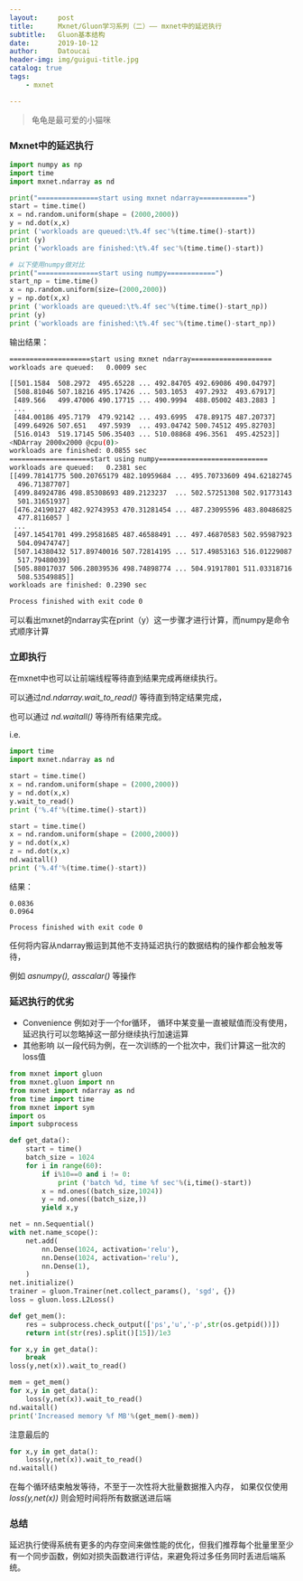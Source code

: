 ```yaml
---
layout:     post
title:      Mxnet/Gluon学习系列（二）—— mxnet中的延迟执行
subtitle:   Gluon基本结构
date:       2019-10-12
author:     Datoucai
header-img: img/guigui-title.jpg
catalog: true
tags:
    - mxnet

---
```



> 龟龟是最可爱的小猫咪


### Mxnet中的延迟执行
```python
import numpy as np
import time
import mxnet.ndarray as nd

print("===============start using mxnet ndarray============")
start = time.time()
x = nd.random.uniform(shape = (2000,2000))
y = nd.dot(x,x)
print ('workloads are queued:\t%.4f sec'%(time.time()-start))
print (y)
print ('workloads are finished:\t%.4f sec'%(time.time()-start))

# 以下使用numpy做对比
print("===============start using numpy============")
start_np = time.time()
x = np.random.uniform(size=(2000,2000))
y = np.dot(x,x)
print ('workloads are queued:\t%.4f sec'%(time.time()-start_np))
print (y)
print ('workloads are finished:\t%.4f sec'%(time.time()-start_np))
```

输出结果：

```bash
====================start using mxnet ndarray====================
workloads are queued:	0.0009 sec

[[501.1584  508.2972  495.65228 ... 492.84705 492.69086 490.04797]
 [508.81046 507.18216 495.17426 ... 503.1053  497.2932  493.67917]
 [489.566   499.47006 490.17715 ... 490.9994  488.05002 483.2883 ]
 ...
 [484.00186 495.7179  479.92142 ... 493.6995  478.89175 487.20737]
 [499.64926 507.651   497.5939  ... 493.04742 500.74512 495.82703]
 [516.0143  519.17145 506.35403 ... 510.08868 496.3561  495.42523]]
<NDArray 2000x2000 @cpu(0)>
workloads are finished:	0.0855 sec
====================start using numpy===========================
workloads are queued:	0.2381 sec
[[499.78141775 500.20765179 482.10959684 ... 495.70733609 494.62182745
  496.71387707]
 [499.84924786 498.85308693 489.2123237  ... 502.57251308 502.91773143
  501.31651937]
 [476.24190127 482.92743953 470.31281454 ... 487.23095596 483.80486825
  477.8116057 ]
 ...
 [497.14541701 499.29581685 487.46588491 ... 497.46870583 502.95987923
  504.09474747]
 [507.14380432 517.89740016 507.72814195 ... 517.49853163 516.01229087
  517.79480039]
 [505.88017037 506.28039536 498.74898774 ... 504.91917801 511.03318716
  508.53549885]]
workloads are finished:	0.2390 sec

Process finished with exit code 0
```
可以看出mxnet的ndarray实在print（y）这一步骤才进行计算，而numpy是命令式顺序计算

### 立即执行

在mxnet中也可以让前端线程等待直到结果完成再继续执行。

可以通过*nd.ndarray.wait_to_read()* 等待直到特定结果完成，

也可以通过 *nd.waitall()* 等待所有结果完成。

i.e.

```python
import time
import mxnet.ndarray as nd

start = time.time()
x = nd.random.uniform(shape = (2000,2000))
y = nd.dot(x,x)
y.wait_to_read()
print ('%.4f'%(time.time()-start))

start = time.time()
x = nd.random.uniform(shape = (2000,2000))
y = nd.dot(x,x)
z = nd.dot(x,x)
nd.waitall()
print ('%.4f'%(time.time()-start))
```
结果：

```
0.0836
0.0964

Process finished with exit code 0
```
任何将内容从ndarray搬运到其他不支持延迟执行的数据结构的操作都会触发等待，

例如 *asnumpy(), asscalar()* 等操作

### 延迟执行的优劣

- Convenience
  例如对于一个for循环， 循环中某变量一直被赋值而没有使用，延迟执行可以忽略掉这一部分继续执行加速运算
- 其他影响
  以一段代码为例，在一次训练的一个批次中，我们计算这一批次的loss值

```python
from mxnet import gluon
from mxnet.gluon import nn
from mxnet import ndarray as nd
from time import time
from mxnet import sym
import os
import subprocess

def get_data():
    start = time()
    batch_size = 1024
    for i in range(60):
        if i%10==0 and i != 0:
            print ('batch %d, time %f sec'%(i,time()-start))
        x = nd.ones((batch_size,1024))
        y = nd.ones((batch_size,))
        yield x,y

net = nn.Sequential()
with net.name_scope():
    net.add(
        nn.Dense(1024, activation='relu'),
        nn.Dense(1024, activation='relu'),
        nn.Dense(1),
    )
net.initialize()
trainer = gluon.Trainer(net.collect_params(), 'sgd', {})
loss = gluon.loss.L2Loss()

def get_mem():
    res = subprocess.check_output(['ps','u','-p',str(os.getpid())])
    return int(str(res).split()[15])/1e3

for x,y in get_data():
    break
loss(y,net(x)).wait_to_read()

mem = get_mem()
for x,y in get_data():
    loss(y,net(x)).wait_to_read()
nd.waitall()
print('Increased memory %f MB'%(get_mem()-mem))
```
注意最后的

```python
for x,y in get_data():
    loss(y,net(x)).wait_to_read()
nd.waitall()
```

在每个循环结束触发等待，不至于一次性将大批量数据推入内存，
如果仅仅使用 *loss(y,net(x))* 则会短时间将所有数据送进后端

### 总结


延迟执行使得系统有更多的内存空间来做性能的优化，但我们推荐每个批量里至少有一个同步函数，例如对损失函数进行评估，来避免将过多任务同时丢进后端系统。
